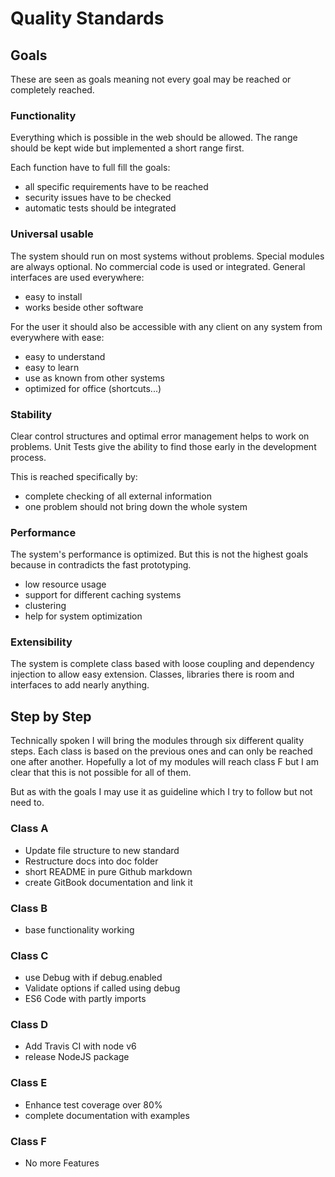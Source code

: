 # Quality Standards


## Goals

These are seen as goals meaning not every goal may be reached or completely reached.

### Functionality

Everything which is possible in the web should be allowed. The range should be kept wide but implemented a short range first.

Each function have to full fill the goals:
- all specific requirements have to be reached
- security issues have to be checked
- automatic tests should be integrated

### Universal usable

The system should run on most systems without problems. Special modules are always optional. No commercial code is used or integrated. General interfaces are used everywhere:
- easy to install
- works beside other software

For the user it should also be accessible with any client on any system from everywhere with ease:
- easy to understand
- easy to learn
- use as known from other systems
- optimized for office (shortcuts...)

### Stability

Clear control structures and optimal error management helps to work on problems. Unit Tests give the ability to find those early in the development process.

This is reached specifically by:
- complete checking of all external information
- one problem should not bring down the whole system

### Performance

The system's performance is optimized. But this is not the highest goals because
in contradicts the fast prototyping.
- low resource usage
- support for different caching systems
- clustering
- help for system optimization

### Extensibility

The system is complete class based with loose coupling and dependency injection to allow easy extension. Classes, libraries there is room and interfaces to add nearly anything.


## Step by Step

Technically spoken I will bring the modules through six different quality steps.
Each class is based on the previous ones and can only be reached one after another.
Hopefully a lot of my modules will reach class F but I am clear that this is not
possible for all of them.

But as with the goals I may use it as guideline which I try to follow but not need to.

### Class A

- Update file structure to new standard
- Restructure docs into doc folder
- short README in pure Github markdown
- create GitBook documentation and link it

### Class B

- base functionality working

### Class C

- use Debug with if debug.enabled
- Validate options if called using debug
- ES6 Code with partly imports

### Class D

- Add Travis CI with node v6
- release NodeJS package

### Class E

- Enhance test coverage over 80%
- complete documentation with examples

### Class F

- No more Features
